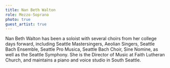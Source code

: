 ```yaml
---
title: Nan Beth Walton
role: Mezzo-Soprano
photo: true
guest_artist: true
---
```


Nan Beth Walton has been a soloist with several choirs from her college days forward, including Seattle Mastersingers, Aeolian Singers, Seattle Bach Ensemble, Seattle Pro Musica, Seattle Bach Choir, Sine Nomine, as well as the Seattle Symphony. She is the Director of Music at Faith Lutheran Church, and maintains a piano and voice studio in South Seattle. 